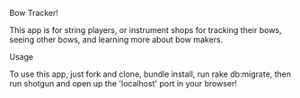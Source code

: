 Bow Tracker!

This app is for string players, or instrument shops for tracking their bows, seeing other bows, and learning more about bow makers.

Usage

To use this app, just fork and clone, bundle install, run rake db:migrate, then run shotgun and open up the 'localhost' port in your browser!
